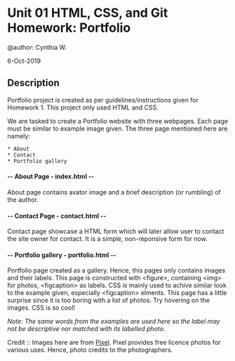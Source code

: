 Unit 01 HTML, CSS, and Git Homework: Portfolio
=================================

@author: Cynthia W.

6-Oct-2019

Description
--------------

Portfolio project is created as per guidelines/instructions given for Homework 1. This project only used HTML and CSS. 

We are tasked to create a Portfolio website with three webpages. Each page must be similar to example image given. The three page mentioned here are namely: 

    * About 
    * Contact 
    * Portfolio gallery


<h4>-- About Page - index.html --</h4>
About page contains avator image and a brief description (or rumbling) of the author. 


<h4>-- Contact Page - contact.html --</h4>
Contact page showcase a HTML form which will later allow user to contact the site owner for contact. It is a simple, non-reponsive form for now. 

<h4>-- Portfolio gallery - portfolio.html --</h4>
Portfolio page created as a gallery. Hence, this pages only contains images and their labels.  This page is constructed with &lt;figure&gt;, containing &lt;img&gt; for photos, &lt;figcaption&gt; as labels. CSS is mainly used to achive similar look to the example given, especially &lt;figcaption&gt; elments. This page has a little surprise since it is too boring with a list of photos. Try hovering on the images. CSS is so cool!

<em>Note: The same words from the examples are used here so the label may not be descriptive nor matched with its labelled photo.</em>

Credit :: Images here are from [Pixel](https://www.pexels.com). Pixel provides free licence photos for various uses. Hence, photo credits to the photographers. 

    
